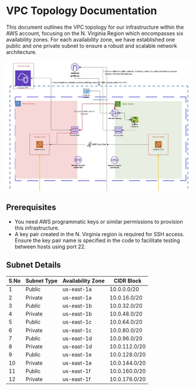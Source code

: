 # VPC Topology Documentation

This document outlines the VPC topology for our infrastructure within the AWS account, focusing on the N. Virginia Region which encompasses six availability zones. For each availability zone, we have established one public and one private subnet to ensure a robust and scalable network architecture.

![VPC Diagram](vpc_diagram.jpg)

## Prerequisites
- You need AWS programmatic keys or similar permissions to provision this infrastructure.
- A key pair created in the N. Virginia region is required for SSH access. Ensure the key pair name is specified in the code to facilitate testing between hosts using port 22.

## Subnet Details

| S.No | Subnet Type | Availability Zone | CIDR Block       |
|------|-------------|-------------------|------------------|
| 1    | Public      | us-east-1a        | 10.0.0.0/20      |
| 2    | Private     | us-east-1a        | 10.0.16.0/20     |
| 3    | Public      | us-east-1b        | 10.0.32.0/20     |
| 4    | Private     | us-east-1b        | 10.0.48.0/20     |
| 5    | Public      | us-east-1c        | 10.0.64.0/20     |
| 6    | Private     | us-east-1c        | 10.0.80.0/20     |
| 7    | Public      | us-east-1d        | 10.0.96.0/20     |
| 8    | Private     | us-east-1d        | 10.0.112.0/20    |
| 9    | Public      | us-east-1e        | 10.0.128.0/20    |
| 10   | Private     | us-east-1e        | 10.0.144.0/20    |
| 11   | Public      | us-east-1f        | 10.0.160.0/20    |
| 12   | Private     | us-east-1f        | 10.0.176.0/20    |
